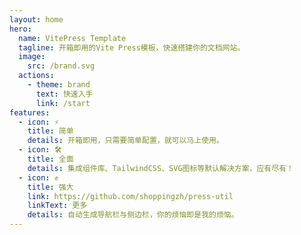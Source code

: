 ```yaml
---
layout: home
hero:
  name: VitePress Template
  tagline: 开箱即用的Vite Press模板，快速搭建你的文档网站。
  image:
    src: /brand.svg
  actions:
    - theme: brand
      text: 快速入手
      link: /start
features:
  - icon: ⚡
    title: 简单
    details: 开箱即用，只需要简单配置，就可以马上使用。
  - icon: 🛠️
    title: 全面
    details: 集成组件库、TailwindCSS、SVG图标等默认解决方案，应有尽有！
  - icon: ✊
    title: 强大
    link: https://github.com/shoppingzh/press-util
    linkText: 更多
    details: 自动生成导航栏与侧边栏，你的烦恼即是我的烦恼。
---
```


<!-- ---
layout: home
title: vitepress-template
---

<Home />

<script setup lang="ts">
/**
 * 这里路径 @theme 可以直接指向 .vitepress/theme 目录
 */
import Home from '@theme/components/vp-home.vue'
</script> -->


